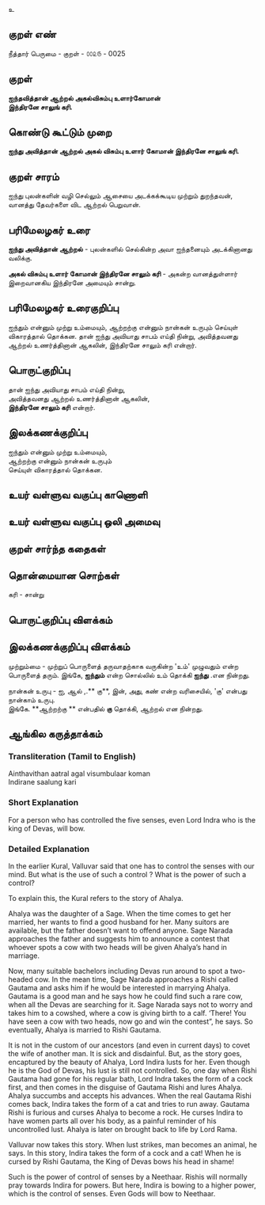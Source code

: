 உ

## குறள் எண் 

நீத்தார் பெருமை - குறள் - ௦௦௨௫ - 0025 

## குறள் 

**ஐந்தவித்தான் ஆற்றல் அகல்விசும்பு உளார்கோமான்  
இந்திரனே சாலுங் கரி.**

## கொண்டு கூட்டும் முறை

**ஐந்து அவித்தான் ஆற்றல் அகல் விசும்பு உளார் கோமான் இந்திரனே சாலுங் கரி.** 

## குறள் சாரம் 

ஐந்து புலன்களின் வழி செல்லும் ஆசையை அடக்கக்கூடிய முற்றும் துறந்தவன்,  
வானத்து தேவர்களை விட ஆற்றல் பெறுவான்.  

## பரிமேலழகர் உரை

**ஐந்து அவித்தான் ஆற்றல்** - புலன்களில் செல்கின்ற அவா ஐந்தனையும் அடக்கினானது வலிக்கு.  

**அகல் விசும்பு உளார் கோமான் இந்திரனே சாலும் கரி** - அகன்ற வானத்துள்ளார் இறைவானகிய இந்திரனே அமையும் சான்று.	

## பரிமேலழகர் உரைகுறிப்பு   

ஐந்தும் என்னும் முற்று உம்மையும், ஆற்றற்கு என்னும் நான்கன் உருபும் செய்யுள் விகாரத்தால் தொக்கன. 
தான் ஐந்து அவியாது சாபம் எய்தி நின்று, அவித்தவனது ஆற்றல் உணர்த்தினான் ஆகலின், இந்திரனே சாலும் கரி என்றார்.  

## பொருட்குறிப்பு 

தான் ஐந்து அவியாது சாபம் எய்தி நின்று,  
அவித்தவனது ஆற்றல் உணர்த்தினான் ஆகலின்,  
**இந்திரனே சாலும் கரி** என்றார்.  

## இலக்கணக்குறிப்பு  

ஐந்தும் என்னும் முற்று உம்மையும்,  
ஆற்றற்கு என்னும் நான்கன் உருபும்  
செய்யுள் விகாரத்தால் தொக்கன.   

## உயர் வள்ளுவ வகுப்பு காணொளி


## உயர் வள்ளுவ வகுப்பு ஒலி அமைவு 

 
## குறள் சார்ந்த கதைகள் 


## தொன்மையான சொற்கள்

கரி - சான்று 

## பொருட்குறிப்பு விளக்கம்


## இலக்கணக்குறிப்பு விளக்கம்  

முற்றும்மை - முற்றுப் பொருளைத் தருவாதற்காக வருகின்ற 'உம்' 
முழுவதும் என்ற பொருளைத் தரும். இங்கே, **ஐந்தும்** என்ற சொல்லில் உம் தொக்கி **ஐந்து** .என நின்றது.

நான்கன் உருபு - ஐ, ஆல் ,.** கு**, இன், அது, கண் என்ற வரிசையில், 'கு' என்பது நான்காம் உருபு.  
இங்கே. **ஆற்றற்கு ** என்பதில் **கு** தொக்கி, ஆற்றல் என நின்றது.



## ஆங்கில கருத்தாக்கம் 
### Transliteration (Tamil to English)   
Ainthavithan aatral agal visumbulaar koman  
Indirane saalung kari  

### Short Explanation
For a person who has controlled the five senses, even Lord Indra who is the king of Devas, will bow.  

### Detailed Explanation 
In the earlier Kural, Valluvar said that one has to control the senses with our mind. But what is the use of such a control ? What is the power of such a control?   

To explain this, the Kural refers to the story of Ahalya.   

Ahalya was the daughter of a Sage. When the time comes to get her married, her wants to find a good husband for her. Many suitors are available, but the father doesn’t want to offend anyone. Sage Narada approaches the father and suggests him to announce a contest that whoever spots a cow with two heads will be given Ahalya’s hand in marriage.   

Now, many suitable bachelors including Devas run around to spot a two-headed cow. In the mean time, Sage Narada approaches a Rishi called Gautama and asks him if he would be interested in marrying Ahalya. Gautama is a good man and he says how he could find such a rare cow, when all the Devas are searching for it. Sage Narada says not to worry and takes him to a cowshed, where a cow is giving birth to a calf. ‘There! You have seen a cow with two heads, now go and win the contest”, he says. So eventually, Ahalya is married to Rishi Gautama.  

It is not in the custom of our ancestors (and even in current days) to covet the wife of another man. It is sick and disdainful. But, as the story goes, encaptured by the beauty of Ahalya, Lord Indira lusts for her. Even though he is the God of Devas, his lust is still not controlled. So, one day when Rishi Gautama had gone for his regular bath, Lord Indra takes the form of a cock first, and then comes in the disguise of Gautama Rishi and lures Ahalya. Ahalya succumbs and accepts his advances. When the real Gautama Rishi comes back, Indira takes the form of a cat and tries to run away. Gautama Rishi is furious and curses Ahalya to become a rock. He curses Indira to have women parts all over his body, as a painful reminder of his uncontrolled lust. Ahalya is later on brought back to life by Lord Rama.  

Valluvar  now takes this story. When lust strikes, man becomes an animal, he says. In this story, Indira takes the form of a cock and a cat! When he is cursed by Rishi Gautama, the King of Devas bows his head in shame!   

Such is the power of control of senses by a Neethaar. Rishis will normally pray towards Indira for powers. But here, Indira is bowing to a higher power, which is the control of senses. Even Gods will bow to Neethaar.
